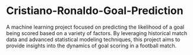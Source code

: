 # Cristiano-Ronaldo-Goal-Prediction
A machine learning project focused on predicting the likelihood of a goal being scored  based on a variety of factors. By leveraging historical match data and advanced statistical modeling techniques, this project aims to provide insights into the dynamics of goal scoring in a football match.

